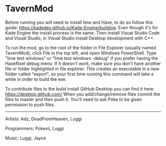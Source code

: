 # TavernMod

Before running you will need to install lime and Haxe, to do so follow this guide: https://kadedev.github.io/Kade-Engine/building. Even though it's for Kade Engine the install process is the same. Then install Visual Studio Code and Visual Studio, in Visual Studio install Desktop development with C++.

To run the mod, go to the root of the folder in File Explorer (usually named TavernMod), click File in the top left, and open Windows PowerShell. Type "lime test windows" or "lime test windows -debug" if you prefer having the Haxeflixel debug menu. If it doesn't work, make sure you don't have another file or folder highlighted in file explorer.
This creates an executable in a new folder called "export", so your first time running this command will take a while in order to build the exe.

To contribute files to the build install GitHub Desktop you can find it here: https://desktop.github.com/
When you add/change/remove files commit the files to master and then push it. You'll need to ask Poke to be given permission to push files.

---

Artists: Adz, DeadFromHeaven, Luggi

Programmers: Pokevii, Luggi

Music: Luggi, Jayce

